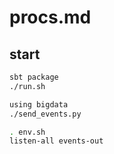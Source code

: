 # procs.md
## start
```sh
sbt package
./run.sh

using bigdata
./send_events.py

. env.sh
listen-all events-out
```
